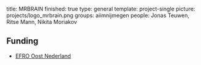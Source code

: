 title: MRBRAIN
finished: true
type: general
template: project-single
picture: projects/logo_mrbrain.png
groups: aiimnijmegen
people: Jonas Teuwen, Ritse Mann, Nikita Moriakov

## Funding

* [EFRO Oost Nederland](https://www.op-oost.eu/)
